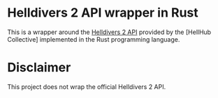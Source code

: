 # Helldivers 2 API wrapper in Rust
This is a wrapper around the [Helldivers 2 API]("https://github.com/hellhub-collective/api")
provided by the [HellHub Collective] implemented in the Rust programming language.

# Disclaimer
This project does not wrap the official Helldivers 2 API.
